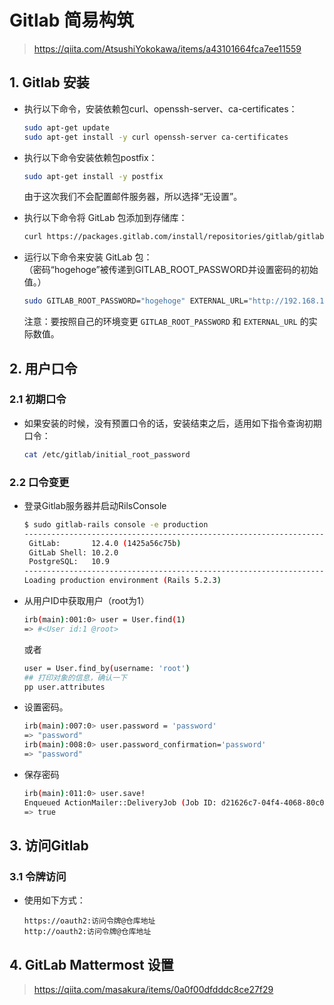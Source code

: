 # Gitlab 简易构筑

> https://qiita.com/AtsushiYokokawa/items/a43101664fca7ee11559



## 1. Gitlab 安装

- 执行以下命令，安装依赖包curl、openssh-server、ca-certificates：

  ```bash
  sudo apt-get update
  sudo apt-get install -y curl openssh-server ca-certificates
  ```

- 执行以下命令安装依赖包postfix：

  ```bash
  sudo apt-get install -y postfix
  ```

  由于这次我们不会配置邮件服务器，所以选择“无设置”。

- 执行以下命令将 GitLab 包添加到存储库：

  ```bash
  curl https://packages.gitlab.com/install/repositories/gitlab/gitlab-ce/script.deb.sh | sudo bash
  ```

- 运行以下命令来安装 GitLab 包：  
  （密码“hogehoge”被传递到GITLAB_ROOT_PASSWORD并设置密码的初始值。）

  ```bash
  sudo GITLAB_ROOT_PASSWORD="hogehoge" EXTERNAL_URL="http://192.168.137.61" apt install -y gitlab-ce
  ```

  注意：要按照自己的环境变更 `GITLAB_ROOT_PASSWORD` 和 `EXTERNAL_URL` 的实际数值。

## 2. 用户口令

### 2.1 初期口令

- 如果安装的时候，没有预置口令的话，安装结束之后，适用如下指令查询初期口令：  

  ```bash
  cat /etc/gitlab/initial_root_password
  ```

### 2.2 口令变更

- 登录Gitlab服务器并启动RilsConsole

  ```bash
  $ sudo gitlab-rails console -e production
  --------------------------------------------------------------------------------
   GitLab:       12.4.0 (1425a56c75b)
   GitLab Shell: 10.2.0
   PostgreSQL:   10.9
  --------------------------------------------------------------------------------
  Loading production environment (Rails 5.2.3)
  ```

- 从用户ID中获取用户（root为1）

  ```bash
  irb(main):001:0> user = User.find(1)
  => #<User id:1 @root>
  ```

  或者

  ```bash
  user = User.find_by(username: 'root')
  ## 打印对象的信息，确认一下
  pp user.attributes
  ```

  

- 设置密码。

  ```bash
  irb(main):007:0> user.password = 'password'
  => "password"
  irb(main):008:0> user.password_confirmation='password'
  => "password"
  ```

- 保存密码

  ```bash
  irb(main):011:0> user.save!
  Enqueued ActionMailer::DeliveryJob (Job ID: d21626c7-04f4-4068-80c0-e9fa1d1ffdfd) to Sidekiq(mailers) with arguments: "DeviseMailer", "password_change", "deliver_now", #<GlobalID:0x00007fbc78357c58 @uri=#<URI::GID gid://gitlab/User/1>>
  => true
  ```



## 3. 访问Gitlab

### 3.1 令牌访问

- 使用如下方式：

  ```
  https://oauth2:访问令牌@仓库地址
  http://oauth2:访问令牌@仓库地址
  ```

  

## 4. GitLab Mattermost 设置

> https://qiita.com/masakura/items/0a0f00dfdddc8ce27f29